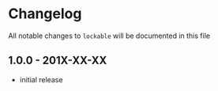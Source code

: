 # Changelog

All notable changes to `lockable` will be documented in this file

## 1.0.0 - 201X-XX-XX

- initial release
